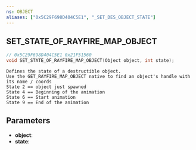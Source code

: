 ```yaml
---
ns: OBJECT
aliases: ["0x5C29F698D404C5E1", "_SET_DES_OBJECT_STATE"]
---
```

## SET_STATE_OF_RAYFIRE_MAP_OBJECT

```c
// 0x5C29F698D404C5E1 0x21F51560
void SET_STATE_OF_RAYFIRE_MAP_OBJECT(Object object, int state);
```

```
Defines the state of a destructible object.  
Use the GET_RAYFIRE_MAP_OBJECT native to find an object's handle with its name / coords  
State 2 == object just spawned  
State 4 == Beginning of the animation  
State 6 == Start animation  
State 9 == End of the animation  
```

## Parameters
* **object**: 
* **state**: 

